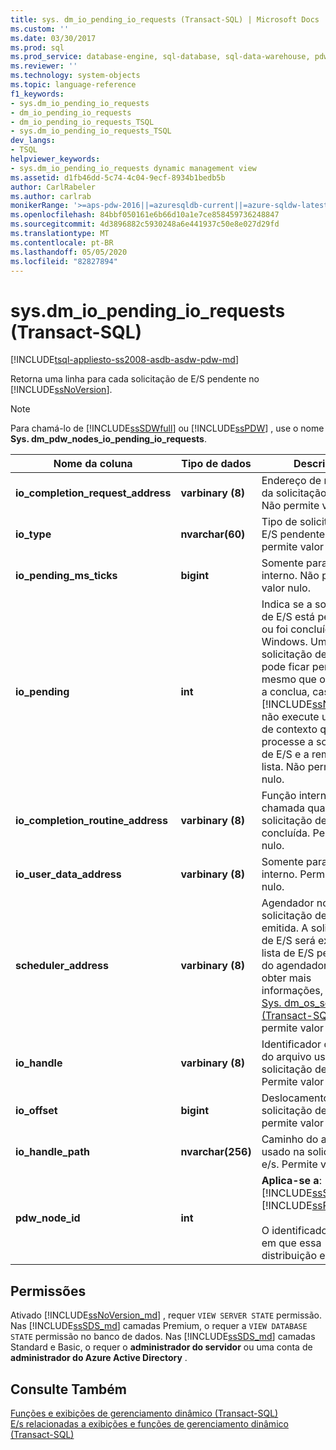 ```yaml
---
title: sys. dm_io_pending_io_requests (Transact-SQL) | Microsoft Docs
ms.custom: ''
ms.date: 03/30/2017
ms.prod: sql
ms.prod_service: database-engine, sql-database, sql-data-warehouse, pdw
ms.reviewer: ''
ms.technology: system-objects
ms.topic: language-reference
f1_keywords:
- sys.dm_io_pending_io_requests
- dm_io_pending_io_requests
- dm_io_pending_io_requests_TSQL
- sys.dm_io_pending_io_requests_TSQL
dev_langs:
- TSQL
helpviewer_keywords:
- sys.dm_io_pending_io_requests dynamic management view
ms.assetid: d1fb46dd-5c74-4c04-9ecf-8934b1bedb5b
author: CarlRabeler
ms.author: carlrab
monikerRange: '>=aps-pdw-2016||=azuresqldb-current||=azure-sqldw-latest||>=sql-server-2016||=sqlallproducts-allversions||>=sql-server-linux-2017||=azuresqldb-mi-current'
ms.openlocfilehash: 84bbf050161e6b66d10a1e7ce858459736248847
ms.sourcegitcommit: 4d3896882c5930248a6e441937c50e8e027d29fd
ms.translationtype: MT
ms.contentlocale: pt-BR
ms.lasthandoff: 05/05/2020
ms.locfileid: "82827894"
---
```

# <a name="sysdm_io_pending_io_requests-transact-sql"></a>sys.dm_io_pending_io_requests (Transact-SQL)
[!INCLUDE[tsql-appliesto-ss2008-asdb-asdw-pdw-md](../../includes/tsql-appliesto-ss2008-all-md.md)]

  Retorna uma linha para cada solicitação de E/S pendente no [!INCLUDE[ssNoVersion](../../includes/ssnoversion-md.md)].  
  
> [!NOTE]  
>  Para chamá-lo de [!INCLUDE[ssSDWfull](../../includes/sssdwfull-md.md)] ou [!INCLUDE[ssPDW](../../includes/sspdw-md.md)] , use o nome **Sys. dm_pdw_nodes_io_pending_io_requests**.  
  
|Nome da coluna|Tipo de dados|Descrição|  
|-----------------|---------------|-----------------|  
|**io_completion_request_address**|**varbinary (8)**|Endereço de memória da solicitação de E/S. Não permite valor nulo.|  
|**io_type**|**nvarchar(60)**|Tipo de solicitação de E/S pendente. Não permite valor nulo.|  
|**io_pending_ms_ticks**|**bigint**|Somente para uso interno. Não permite valor nulo.| 
|**io_pending**|**int**|Indica se a solicitação de E/S está pendente ou foi concluída pelo Windows. Uma solicitação de E/S ainda pode ficar pendente mesmo que o Windows a conclua, caso o [!INCLUDE[ssNoVersion](../../includes/ssnoversion-md.md)] não execute uma opção de contexto que processe a solicitação de E/S e a remova da lista. Não permite valor nulo.|  
|**io_completion_routine_address**|**varbinary (8)**|Função interna a ser chamada quando a solicitação de E/S é concluída. Permite valor nulo.|  
|**io_user_data_address**|**varbinary (8)**|Somente para uso interno. Permite valor nulo.|  
|**scheduler_address**|**varbinary (8)**|Agendador no qual esta solicitação de E/S foi emitida. A solicitação de E/S será exibida na lista de E/S pendente do agendador. Para obter mais informações, consulte [Sys. dm_os_schedulers &#40;Transact-SQL&#41;](../../relational-databases/system-dynamic-management-views/sys-dm-os-schedulers-transact-sql.md). Não permite valor nulo.|  
|**io_handle**|**varbinary (8)**|Identificador de arquivo do arquivo usado na solicitação de E/S. Permite valor nulo.|  
|**io_offset**|**bigint**|Deslocamento da solicitação de E/S. Não permite valor nulo.|  
|**io_handle_path**|**nvarchar(256)**| Caminho do arquivo usado na solicitação de e/s. Permite valor nulo.|
|**pdw_node_id**|**int**|**Aplica-se a**: [!INCLUDE[ssSDWfull](../../includes/sssdwfull-md.md)] ,[!INCLUDE[ssPDW](../../includes/sspdw-md.md)]<br /><br /> O identificador do nó em que essa distribuição está.|  
  
## <a name="permissions"></a>Permissões  

Ativado [!INCLUDE[ssNoVersion_md](../../includes/ssnoversion-md.md)] , requer `VIEW SERVER STATE` permissão.   
Nas [!INCLUDE[ssSDS_md](../../includes/sssds-md.md)] camadas Premium, o requer a `VIEW DATABASE STATE` permissão no banco de dados. Nas [!INCLUDE[ssSDS_md](../../includes/sssds-md.md)] camadas Standard e Basic, o requer o **administrador do servidor** ou uma conta de **administrador do Azure Active Directory** .   
  
## <a name="see-also"></a>Consulte Também  
 [Funções e exibições de gerenciamento dinâmico &#40;Transact-SQL&#41;](~/relational-databases/system-dynamic-management-views/system-dynamic-management-views.md)   
 [E/s relacionadas a exibições e funções de gerenciamento dinâmico &#40;Transact-SQL&#41;](../../relational-databases/system-dynamic-management-views/i-o-related-dynamic-management-views-and-functions-transact-sql.md)  
  
  


